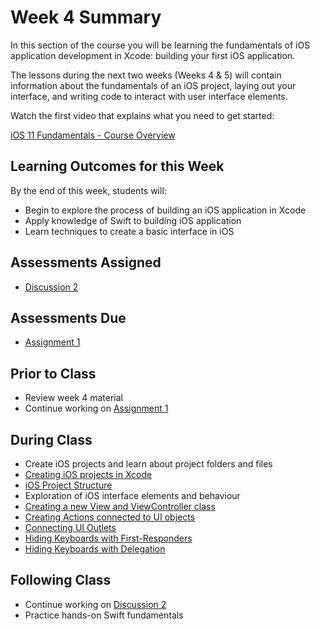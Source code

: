 # Week 4 Summary

In this section of the course you will be learning the fundamentals of iOS application development in Xcode: building your first iOS application.

The lessons during the next two weeks (Weeks 4 & 5) will contain information about the fundamentals of an iOS project, laying out your interface, and writing code to interact with user interface elements.

Watch the first video that explains what you need to get started:

[iOS 11 Fundamentals - Course Overview <Badge text="Pluralsight"/>](https://app.pluralsight.com/course-player?clipId=1ad87359-dba3-4eef-b205-28a81ab39156)

## Learning Outcomes for this Week

By the end of this week, students will:

- Begin to explore the process of building an iOS application in Xcode
- Apply knowledge of Swift to building iOS application
- Learn techniques to create a basic interface in iOS

## Assessments Assigned

- [Discussion 2](/assessments/participation/discussion-2.md)

## Assessments Due

- [Assignment 1](/assessments/assignments/assignment-1.md)

## Prior to Class

- Review week 4 material
- Continue working on [Assignment 1](/assessments/assignments/assignment-1.md)

## During Class

- Create iOS projects and learn about project folders and files
- [Creating iOS projects in Xcode](./create-ios-project.md)
- [iOS Project Structure](./ios-project-structure.md)
- Exploration of iOS interface elements and behaviour
- [Creating a new View and ViewController class](./view-controller.md)
- [Creating Actions connected to UI objects](./actions.md)
- [Connecting UI Outlets](./ui-outlet.md)
- [Hiding Keyboards with First-Responders](./hide-with-first-resp.md)
- [Hiding Keyboards with Delegation](./hide-with-deligation.md)

## Following Class

- Continue working on [Discussion 2](/assessments/participation/discussion-2.md)
- Practice hands-on Swift fundamentals
